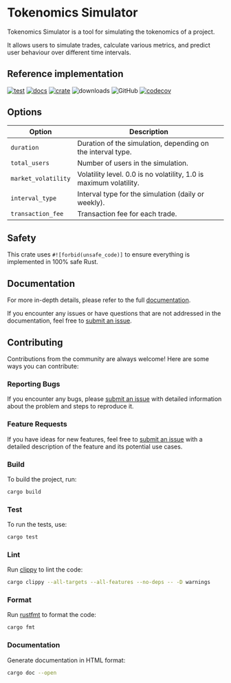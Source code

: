 # Tokenomics Simulator

Tokenomics Simulator is a tool for simulating the tokenomics of a project.

It allows users to simulate trades, calculate various metrics, and predict user behaviour over different time intervals.

## Reference implementation

[![test](https://github.com/simetrics-io/tokenomics-simulator-rs/actions/workflows/test.yml/badge.svg)](https://github.com/simetrics-io/tokenomics-simulator-rs/actions/workflows/test.yml)
[![docs](https://docs.rs/tokenomics-simulator/badge.svg)](https://docs.rs/tokenomics-simulator)
[![crate](https://img.shields.io/crates/v/tokenomics-simulator.svg)](https://crates.io/crates/tokenomics-simulator)
![downloads](https://img.shields.io/crates/d/tokenomics-simulator)
![GitHub](https://img.shields.io/github/license/simetrics-io/tokenomics-simulator-rs)
[![codecov](https://codecov.io/gh/simetrics-io/tokenomics-simulator-rs/graph/badge.svg?token=4MU5JOXW27)](https://codecov.io/gh/simetrics-io/tokenomics-simulator-rs)

## Options

| Option                 | Description                                                               |
|------------------------|---------------------------------------------------------------------------|
| `duration`             | Duration of the simulation, depending on the interval type.               |
| `total_users`          | Number of users in the simulation.                                        |
| `market_volatility`    | Volatility level. 0.0 is no volatility, 1.0 is maximum volatility.        |
| `interval_type`        | Interval type for the simulation (daily or weekly).                       |
| `transaction_fee`      | Transaction fee for each trade.                                           |

## Safety

This crate uses `#![forbid(unsafe_code)]` to ensure everything is implemented in 100% safe Rust.

## Documentation

For more in-depth details, please refer to the full [documentation](https://docs.rs/tokenomics-simulator).

If you encounter any issues or have questions that are not addressed in the documentation, feel free to [submit an issue](https://github.com/simetrics-io/tokenomics-simulator-rs/issues).

## Contributing

Contributions from the community are always welcome! Here are some ways you can contribute:

### Reporting Bugs

If you encounter any bugs, please [submit an issue](https://github.com/simetrics-io/tokenomics-simulator-rs/issues) with detailed information about the problem and steps to reproduce it.

### Feature Requests

If you have ideas for new features, feel free to [submit an issue](https://github.com/simetrics-io/tokenomics-simulator-rs/issues) with a detailed description of the feature and its potential use cases.

### Build

To build the project, run:

```bash
cargo build
```

### Test

To run the tests, use:

```bash
cargo test
```

### Lint

Run [clippy](https://github.com/rust-lang/rust-clippy) to lint the code:

```bash
cargo clippy --all-targets --all-features --no-deps -- -D warnings
```

### Format

Run [rustfmt](https://github.com/rust-lang/rustfmt) to format the code:

```bash
cargo fmt
```

### Documentation

Generate documentation in HTML format:

```bash
cargo doc --open
```
